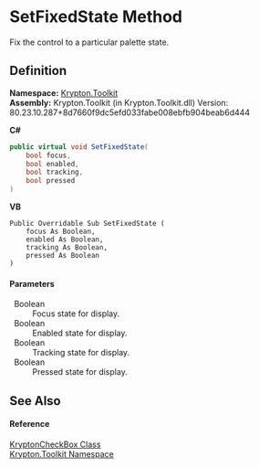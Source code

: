 # SetFixedState Method


Fix the control to a particular palette state.



## Definition
**Namespace:** <a href="79d2eac2-21f4-54ff-7552-b20c33c30600.md">Krypton.Toolkit</a>  
**Assembly:** Krypton.Toolkit (in Krypton.Toolkit.dll) Version: 80.23.10.287+8d7660f9dc5efd033fabe008ebfb904beab6d444

**C#**
``` C#
public virtual void SetFixedState(
	bool focus,
	bool enabled,
	bool tracking,
	bool pressed
)
```
**VB**
``` VB
Public Overridable Sub SetFixedState ( 
	focus As Boolean,
	enabled As Boolean,
	tracking As Boolean,
	pressed As Boolean
)
```



#### Parameters
<dl><dt>  Boolean</dt><dd>Focus state for display.</dd><dt>  Boolean</dt><dd>Enabled state for display.</dd><dt>  Boolean</dt><dd>Tracking state for display.</dd><dt>  Boolean</dt><dd>Pressed state for display.</dd></dl>

## See Also


#### Reference
<a href="3cdc082e-fa54-9286-36b7-0a9eaebcbfca.md">KryptonCheckBox Class</a>  
<a href="79d2eac2-21f4-54ff-7552-b20c33c30600.md">Krypton.Toolkit Namespace</a>  
